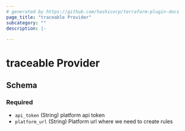 ```yaml
---
# generated by https://github.com/hashicorp/terraform-plugin-docs
page_title: "traceable Provider"
subcategory: ""
description: |-
  
---
```


# traceable Provider





<!-- schema generated by tfplugindocs -->
## Schema

### Required

- `api_token` (String) platform api token
- `platform_url` (String) Platform url where we need to create rules
